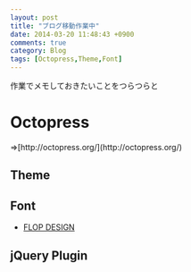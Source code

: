 ```yaml
---
layout: post
title: "ブログ移動作業中"
date: 2014-03-20 11:48:43 +0900
comments: true
category: Blog
tags: [Octopress,Theme,Font]
---
```


作業でメモしておきたいことをつらつらと

<!-- more -->

# Octopress
<div class="github-widget" data-repo="imathis/octopress"></div>
⇒[http://octopress.org/](http://octopress.org/)

## Theme
<div class="github-widget" data-repo="macjasp/cleanpress"></div>

## Font
- [FLOP DESIGN](http://www.flopdesign.com/freefont/flopdesignfont.html)

## jQuery Plugin
<div class="github-widget" data-repo="JoelSutherland/GitHub-jQuery-Repo-Widget"></div>
